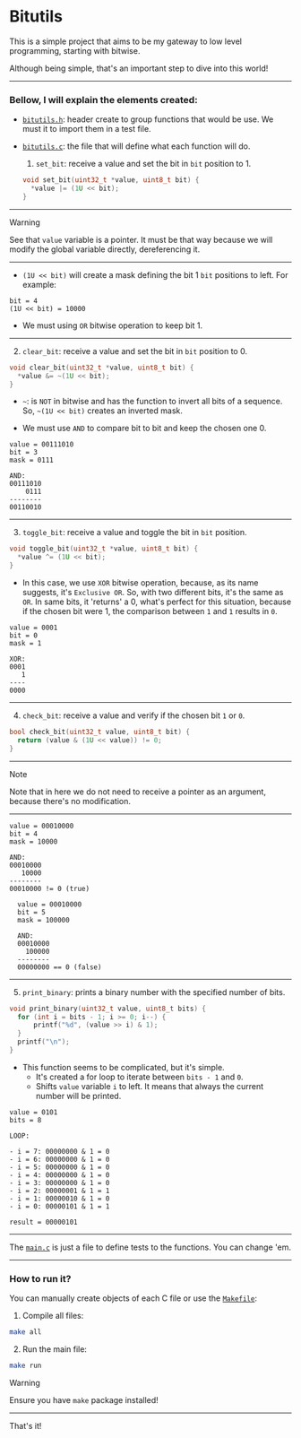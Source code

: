 # Bitutils

This is a simple project that aims to be my gateway to low level programming, starting with bitwise.

Although being simple, that's an important step to dive into this world!

---

### Bellow, I will explain the elements created:

- [`bitutils.h`](./include/bitutils.h): header create to group functions that would be use. We must it to import them in a test file.

- [`bitutils.c`](./src/bitutils.c): the file that will define what each function will do.

  1. `set_bit`: receive a value and set the bit in `bit` position to 1.

  ```c
  void set_bit(uint32_t *value, uint8_t bit) {
    *value |= (1U << bit);
  }
  ```

---
  > [!WARNING]
  > See that `value` variable is a pointer. It must be that way because we will modify the global variable directly, dereferencing it.

---

  - `(1U << bit)` will create a mask defining the bit 1 `bit` positions to left. For example:

  ```text
  bit = 4
  (1U << bit) = 10000
```

  - We must using `OR` bitwise operation to keep bit 1.

---

  2. `clear_bit`: receive a value and set the bit in `bit` position to 0.

  ```c
  void clear_bit(uint32_t *value, uint8_t bit) {
    *value &= ~(1U << bit);
  }
  ```

  - `~`: is `NOT` in bitwise and has the function to invert all bits of a sequence. So, `~(1U << bit)` creates an inverted mask.
  
  - We must use `AND` to compare bit to bit and keep the chosen one 0.

  ```text
  value = 00111010
  bit = 3
  mask = 0111

  AND:
  00111010
      0111
  --------
  00110010
  ```

---

 3. `toggle_bit`: receive a value and toggle the bit in `bit` position.

 ```c
 void toggle_bit(uint32_t *value, uint8_t bit) {
   *value ^= (1U << bit);
 }
 ```

  - In this case, we use `XOR` bitwise operation, because, as its name suggests, it's `Exclusive OR`. So, with two different bits, it's the same as `OR`. In same bits, it 'returns' a 0, what's perfect for this situation, because if the chosen bit were 1, the comparison between `1` and `1` results in `0`.

  ```text
  value = 0001
  bit = 0
  mask = 1

  XOR:
  0001
     1
  ----
  0000
  ```

---

  4. `check_bit`: receive a value and verify if the chosen bit `1` or `0`.

  ```c
  bool check_bit(uint32_t value, uint8_t bit) {
    return (value & (1U << value)) != 0;
  }
  ```

---

  > [!NOTE]
  > Note that in here we do not need to receive a pointer as an argument, because there's no modification.

---

  ```text
  value = 00010000
  bit = 4
  mask = 10000

  AND:
  00010000
     10000
  --------
  00010000 != 0 (true)
  ```

```text
  value = 00010000
  bit = 5
  mask = 100000

  AND:
  00010000
    100000
  --------
  00000000 == 0 (false)
```

---

  5. `print_binary`: prints a binary number with the specified number of bits.

  ```c
  void print_binary(uint32_t value, uint8_t bits) {
    for (int i = bits - 1; i >= 0; i--) {
        printf("%d", (value >> i) & 1);
    }
    printf("\n");
  } 
  ```

  - This function seems to be complicated, but it's simple.
    - It's created a for loop to iterate between `bits - 1` and `0`.
    - Shifts `value` variable `i` to left. It means that always the current number will be printed.

  ```text
  value = 0101
  bits = 8

  LOOP:
  
  - i = 7: 00000000 & 1 = 0
  - i = 6: 00000000 & 1 = 0
  - i = 5: 00000000 & 1 = 0
  - i = 4: 00000000 & 1 = 0
  - i = 3: 00000000 & 1 = 0
  - i = 2: 00000001 & 1 = 1
  - i = 1: 00000010 & 1 = 0
  - i = 0: 00000101 & 1 = 1

result = 00000101
  ```

---

The [`main.c`](./src/main.c) is just a file to define tests to the functions. You can change 'em.

---

### How to run it?

You can manually create objects of each C file or use the [`Makefile`](./Makefile):

1. Compile all files:

```bash
make all
```

2. Run the main file:

```bash
make run
```

> [!WARNING]
> Ensure you have `make` package installed!

---

That's it!
